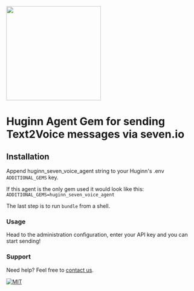 <img src="https://www.seven.io/wp-content/uploads/Logo.svg" width="250" />

# Huginn Agent Gem for sending Text2Voice messages via seven.io

## Installation

Append huginn_seven_voice_agent string to your Huginn's .env `ADDITIONAL_GEMS` key.

If this agent is the only gem used it would look like this:
```ADDITIONAL_GEMS=huginn_seven_voice_agent```

The last step is to run ```bundle``` from a shell.

### Usage
Head to the administration configuration, enter your API key and you can start sending!

### Support

Need help? Feel free to [contact us](https://www.seven.io/en/company/contact/).

[![MIT](https://img.shields.io/badge/License-MIT-teal.svg)](LICENSE)
